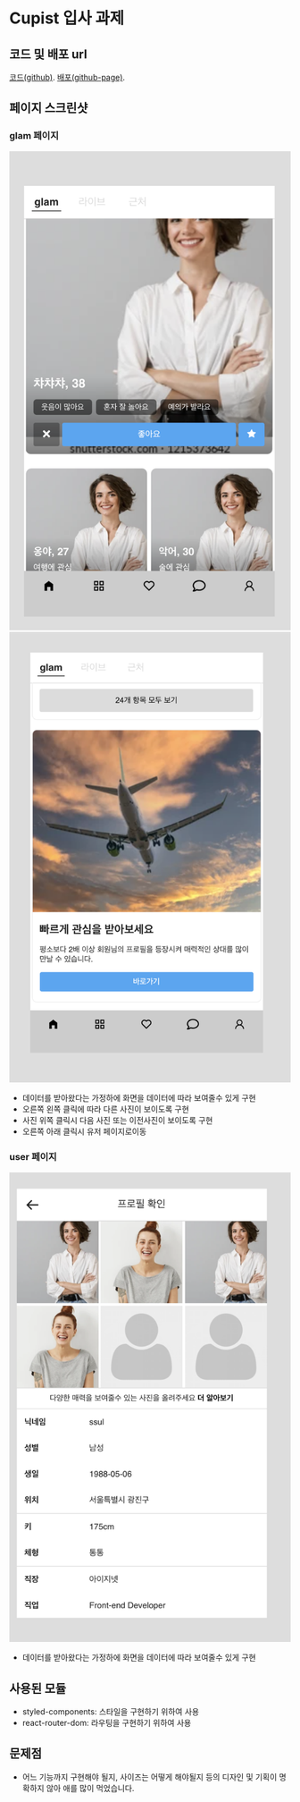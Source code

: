 # Cupist 입사 과제

## 코드 및 배포 url

[코드(github)](https://github.com/maintainker/glam-work).
[배포(github-page)](https://maintainker.github.io/glam-work/build/home).

## 페이지 스크린샷

### glam 페이지

![메인1](./screenshot/img1.png)
![메인2](./screenshot/img2.png)

- 데이터를 받아왔다는 가정하에 화면을 데이터에 따라 보여줄수 있게 구현
- 오른쪽 왼쪽 클릭에 따라 다른 사진이 보이도록 구현
- 사진 위쪽 클릭시 다음 사진 또는 이전사진이 보이도록 구현
- 오른쪽 아래 클릭시 유저 페이지로이동

### user 페이지

![유저](./screenshot/img3.png)

- 데이터를 받아왔다는 가정하에 화면을 데이터에 따라 보여줄수 있게 구현

## 사용된 모듈

- styled-components: 스타일을 구현하기 위하여 사용
- react-router-dom: 라우팅을 구현하기 위하여 사용

## 문제점

- 어느 기능까지 구현해야 될지, 사이즈는 어떻게 해야될지 등의 디자인 및 기획이 명확하지 않아 애를 많이 먹었습니다.
